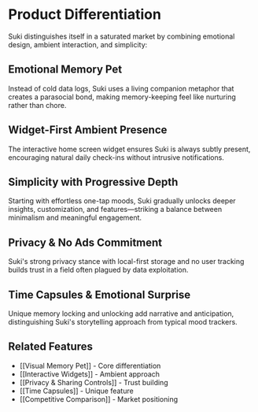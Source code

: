 # Product Differentiation

Suki distinguishes itself in a saturated market by combining emotional design, ambient interaction, and simplicity:

## Emotional Memory Pet
Instead of cold data logs, Suki uses a living companion metaphor that creates a parasocial bond, making memory-keeping feel like nurturing rather than chore.

## Widget-First Ambient Presence
The interactive home screen widget ensures Suki is always subtly present, encouraging natural daily check-ins without intrusive notifications.

## Simplicity with Progressive Depth
Starting with effortless one-tap moods, Suki gradually unlocks deeper insights, customization, and features—striking a balance between minimalism and meaningful engagement.

## Privacy & No Ads Commitment
Suki's strong privacy stance with local-first storage and no user tracking builds trust in a field often plagued by data exploitation.

## Time Capsules & Emotional Surprise
Unique memory locking and unlocking add narrative and anticipation, distinguishing Suki's storytelling approach from typical mood trackers.

## Related Features
- [[Visual Memory Pet]] - Core differentiation
- [[Interactive Widgets]] - Ambient approach
- [[Privacy & Sharing Controls]] - Trust building
- [[Time Capsules]] - Unique feature
- [[Competitive Comparison]] - Market positioning
